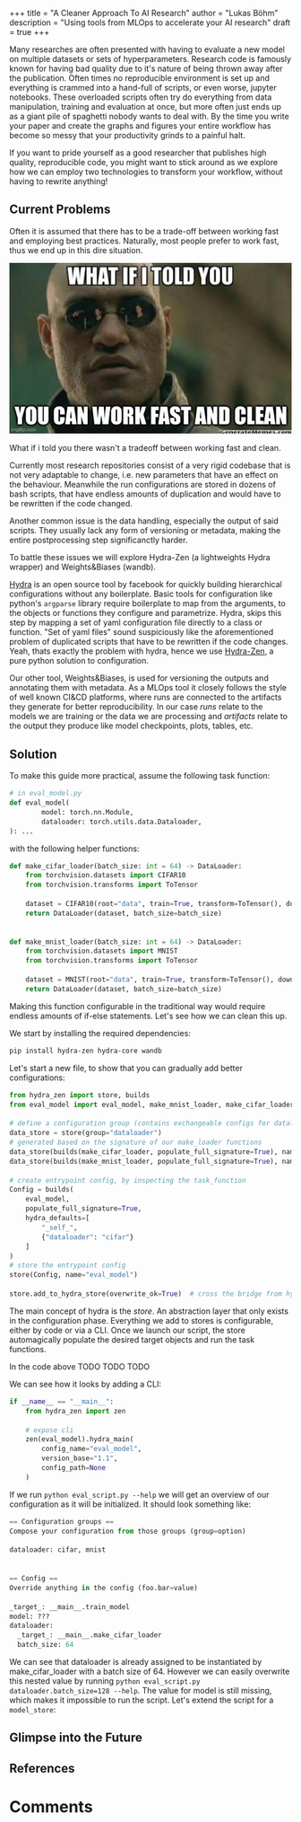 +++
title = "A Cleaner Approach To AI Research"
author = "Lukas Böhm"
description = "Using tools from MLOps to accelerate your AI research"
draft = true
+++

Many researches are often presented with having to evaluate a new model on
multiple datasets or sets of hyperparameters.
Research code is famously known for having bad quality due to it's nature of being thrown away after the publication.
Often times no reproducible environment is set up and everything is crammed into a hand-full of scripts, or even worse, jupyter notebooks.
These overloaded scripts often try do everything from data manipulation, training and evaluation at once,
but more often just ends up as a giant pile of spaghetti nobody wants to deal with.
By the time you write your paper and create the graphs and figures your entire workflow
has become so messy that your productivity grinds to a painful halt.

If you want to pride yourself as a good researcher that publishes high quality, reproducible code,
you might want to stick around as we explore how we can employ two technologies to transform your workflow, without having to rewrite anything!

## Current Problems

Often it is assumed that there has to be a trade-off between working fast and employing best practices.
Naturally, most people prefer to work fast, thus we end up in this dire situation.

![What if i told you there wasn't a tradeoff between working fast and clean](./what-if-i-told-you.jpg)

What if i told you there wasn't a tradeoff between working fast and clean.

Currently most research repositories consist of a very rigid codebase that is not very adaptable to change, i.e. new parameters that have an effect on the behaviour.
Meanwhile the run configurations are stored in dozens of bash scripts,
that have endless amounts of duplication and would have to be rewritten if the code changed.

Another common issue is the data handling, especially the output of said scripts.
They usually lack any form of versioning or metadata,
making the entire postprocessing step significanctly harder.

To battle these issues we will explore Hydra-Zen (a lightweights Hydra wrapper) and Weights&Biases (wandb).

[Hydra](https://hydra.cc) is an open source tool by facebook for quickly building hierarchical configurations without any boilerplate.
Basic tools for configuration like python's `argparse` library require boilerplate to map from the arguments, to the objects or functions they configure and parametrize.
Hydra, skips this step by mapping a set of yaml configuration file directly to a class or function. "Set of yaml files" sound suspiciously like the aforementioned problem of duplicated scripts that have to be rewritten if the code changes. Yeah, thats exactly the problem with hydra, hence we use [Hydra-Zen](https://mit-ll-responsible-ai.github.io/hydra-zen/), a pure python solution to configuration.

Our other tool, Weights&Biases, is used for versioning the outputs and annotating them with metadata.
As a MLOps tool it closely follows the style of well known CI&CD platforms, where runs are connected to the artifacts they generate for better reproducibility.
In our case *runs* relate to the models we are training or the data we are processing and *artifacts* relate to the output they produce like model checkpoints, plots, tables, etc. 

## Solution

To make this guide more practical, assume the following task function:
```python
# in eval_model.py
def eval_model(
        model: torch.nn.Module,
        dataloader: torch.utils.data.Dataloader,
): ...
```

with the following helper functions:
```python
def make_cifar_loader(batch_size: int = 64) -> DataLoader:
    from torchvision.datasets import CIFAR10
    from torchvision.transforms import ToTensor

    dataset = CIFAR10(root="data", train=True, transform=ToTensor(), download=True)
    return DataLoader(dataset, batch_size=batch_size)


def make_mnist_loader(batch_size: int = 64) -> DataLoader:
    from torchvision.datasets import MNIST
    from torchvision.transforms import ToTensor

    dataset = MNIST(root="data", train=True, transform=ToTensor(), download=True)
    return DataLoader(dataset, batch_size=batch_size)
```


Making this function configurable in the traditional way would require endless amounts of if-else statements. Let's see how we can clean this up.

We start by installing the required dependencies:
```bash
pip install hydra-zen hydra-core wandb
```

Let's start a new file, to show that you can gradually add better configurations:
```python
from hydra_zen import store, builds
from eval_model import eval_model, make_mnist_loader, make_cifar_loader

# define a configuration group (contains exchangeable configs for dataloader)
data_store = store(group="dataloader")
# generated based on the signature of our make_loader functions
data_store(builds(make_cifar_loader, populate_full_signature=True), name="cifar")
data_store(builds(make_mnist_loader, populate_full_signature=True), name="mnist")

# create entrypoint config, by inspecting the task_function
Config = builds(
    eval_model,
    populate_full_signature=True,
    hydra_defaults=[
        "_self_",
        {"dataloader": "cifar"}
    ]
)
# store the entrypoint config
store(Config, name="eval_model")

store.add_to_hydra_store(overwrite_ok=True)  # cross the bridge from hydra-zen to hydra
```

The main concept of hydra is the *store*. An abstraction layer that only exists in the configuration phase. Everything we add to stores is configurable, either by code or via a CLI.
Once we launch our script, the store automagically populate the desired target objects and run the task functions.

In the code above TODO TODO TODO

We can see how it looks by adding a CLI:
```python
if __name__ == "__main__":
    from hydra_zen import zen

    # expose cli
    zen(eval_model).hydra_main(
        config_name="eval_model",
        version_base="1.1",
        config_path=None
    )
```
If we run `python eval_script.py --help` we will get an overview of our configuration as it will be initialized. It should look something like:
```python
== Configuration groups ==
Compose your configuration from those groups (group=option)

dataloader: cifar, mnist


== Config ==
Override anything in the config (foo.bar=value)

_target_: __main__.train_model
model: ???
dataloader:
  _target_: __main__.make_cifar_loader
  batch_size: 64
```

We can see that dataloader is already assigned to be instantiated by make_cifar_loader with a batch size of 64. However we can easily overwrite this nested value by running `python eval_script.py dataloader.batch_size=128 --help`.
The value for model is still missing, which makes it impossible to run the script.
Let's extend the script for a `model_store`:



## Glimpse into the Future


## References

<!-- TODO: use markdown footnotes -->

# Comments
<!-- 
<script src="https://giscus.app/client.js"
        data-repo="lukasbm/blog"
        data-repo-id="R_kgDOLBREVQ"
        data-category="General"
        data-category-id="DIC_kwDOLBREVc4CcOfk"
        data-mapping="title"
        data-strict="0"
        data-reactions-enabled="1"
        data-emit-metadata="0"
        data-input-position="top"
        data-theme="preferred_color_scheme"
        data-lang="en"
        crossorigin="anonymous"
        async>
</script> -->
